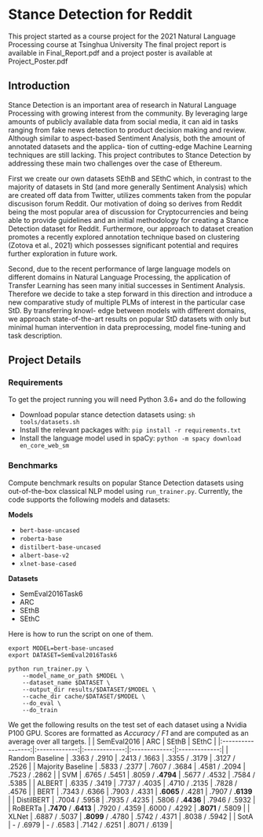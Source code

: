 # Stance Detection for Reddit
This project started as a course project for the 2021 Natural Language Processing course at Tsinghua University
The final project report is available in Final_Report.pdf and a project poster is available at Project_Poster.pdf

## Introduction
Stance Detection is an important area of research in Natural Language Processing with growing interest from the community. By leveraging large amounts of publicly available data from social media, it can aid in tasks ranging from fake news detection to product decision making and review. Although similar to aspect-based Sentiment Analysis, both the amount of annotated datasets and the applica- tion of cutting-edge Machine Learning techniques are still lacking. This project contributes to Stance Detection by addressing these main two challenges over the case of Ethereum.

First we create our own datasets SEthB and SEthC which, in contrast to the majority of datasets in Std (and more generally Sentiment Analysis) which are created off data from Twitter, utilizes comments taken from the popular discusison forum Reddit. Our motivation of doing so derives from Reddit being the most popular area of discussion for Cryptocurrencies and being able to provide guidelines and an initial methodology for creating a Stance Detection dataset for Reddit. Furthermore, our approach to dataset creation promotes a recently explored annotation technique based on clustering (Zotova et al., 2021) which possesses significant potential and requires further exploration in future work.

Second, due to the recent performance of large language models on different domains in Natural Language Processing, the application of Transfer Learning has seen many initial successes in Sentiment Analysis. Therefore we decide to take a step forward in this direction and introduce a new comparative study of multiple PLMs of interest in the particular case StD. By transferring knowl- edge between models with different domains, we approach state-of-the-art results on popular StD datasets with only but minimal human intervention in data preprocessing, model fine-tuning and task description.

## Project Details
### Requirements
To get the project running you will need Python 3.6+ and do the following
- Download popular stance detection datasets using: `sh tools/datasets.sh`
- Install the relevant packages with: `pip install -r requirements.txt`
- Install the language model used in spaCy: `python -m spacy download en_core_web_sm`

### Benchmarks
Compute benchmark results on popular Stance Detection datasets using out-of-the-box classical NLP model using `run_trainer.py`.
Currently, the code supports the following models and datasets:

**Models**
- `bert-base-uncased`
- `roberta-base`
- `distilbert-base-uncased`
- `albert-base-v2`
- `xlnet-base-cased`

**Datasets**
- SemEval2016Task6
- ARC
- SEthB
- SEthC

Here is how to run the script on one of them.
```
export MODEL=bert-base-uncased
export DATASET=SemEval2016Task6

python run_trainer.py \
    --model_name_or_path $MODEL \
    --dataset_name $DATASET \
    --output_dir results/$DATASET/$MODEL \
    --cache_dir cache/$DATASET/$MODEL \
    --do_eval \
    --do_train
```

We get the following results on the test set of each dataset using a Nvidia P100 GPU.
Scores are formatted as *Accuracy / F1* and are computed as an average over all targets.
|  |  SemEval2016  |      ARC      |     SEthB     |     SEthC     |
|:-----------------:|:-------------:|:-------------:|:-------------:|:-------------:|
|  Random Baseline  | .3363 / .2910 | .2413 / .1663 | .3355 / .3179 | .3127 / .2526 |
| Majority Baseline | .5833 / .2377 | .7607 / .3684 | .4581 / .2094 | .7523 / .2862 |
|        SVM        | .6765 / .5451 |  .8059 / **.4794**  | .5677 / .4532 | .7584 / .5385 |
|       ALBERT      | .6335 / .3419 | .7737 / .4035 | .4710 / .2135 | .7828 / .4576 |
|        BERT       | .7343 / .6366 | .7903 / .4331 | **.6065** / .4281 | .7907 / **.6139** |
|     DistilBERT    | .7004 / .5958 | .7935 / .4235 | .5806 / **.4436** | .7946 / .5932 |
|      RoBERTa      | **.7470** / **.6413** | .7920 / .4359 | .6000 / .4292 | **.8071** / .5809 |
|       XLNet       | .6887 / .5037 | **.8099** / .4780 | .5742 / .4371 | .8038 / .5942 |
|        SotA       |    - / .6979   |    - / .6583   | .7142 / .6251 |  .8071 / .6139 |

